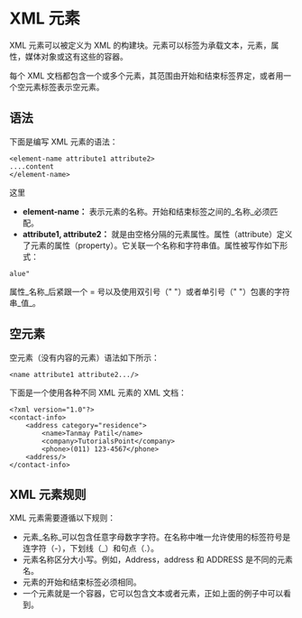 # XML 元素

XML 元素可以被定义为 XML 的构建块。元素可以标签为承载文本，元素，属性，媒体对象或这有这些的容器。

每个 XML 文档都包含一个或多个元素，其范围由开始和结束标签界定，或者用一个空元素标签表示空元素。

## 语法

下面是编写 XML 元素的语法：

```
<element-name attribute1 attribute2>
....content
</element-name>
```

这里

- __element-name：__ 表示元素的名称。开始和结束标签之间的_名称_必须匹配。
- __attribute1, attribute2：__ 就是由空格分隔的元素属性。属性（attribute）定义了元素的属性（property）。它关联一个名称和字符串值。属性被写作如下形式：

```
alue"
```

属性_名称_后紧跟一个 = 号以及使用双引号（" "）或者单引号（" "）包裹的字符串_值_。

## 空元素

空元素（没有内容的元素）语法如下所示：

```
<name attribute1 attribute2.../>
```

下面是一个使用各种不同 XML 元素的 XML 文档：

```
<?xml version="1.0"?>
<contact-info>
	<address category="residence">
		<name>Tanmay Patil</name>
		<company>TutorialsPoint</company>
		<phone>(011) 123-4567</phone>
	<address/>
</contact-info>
```

## XML 元素规则

XML 元素需要遵循以下规则：

- 元素_名称_可以包含任意字母数字字符。在名称中唯一允许使用的标签符号是连字符（-），下划线（_）和句点（.）。
- 元素名称区分大小写。例如，Address，address 和 ADDRESS 是不同的元素名。
- 元素的开始和结束标签必须相同。
- 一个元素就是一个容器，它可以包含文本或者元素，正如上面的例子中可以看到。